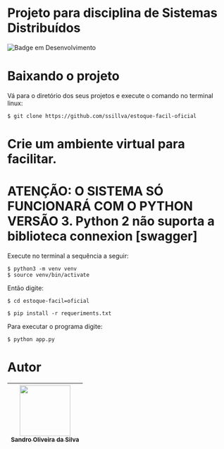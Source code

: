 # Projeto para disciplina de Sistemas Distribuídos

![Badge em Desenvolvimento](http://img.shields.io/static/v1?label=STATUS&message=EM%20DESENVOLVIMENTO&color=GREEN&style=for-the-badge)
# Baixando o projeto

Vá para o diretório dos seus projetos e execute o comando no terminal linux:
```console
$ git clone https://github.com/ssillva/estoque-facil-oficial
```
# Crie um ambiente virtual para facilitar.
# ATENÇÃO: O SISTEMA SÓ FUNCIONARÁ COM O PYTHON VERSÃO 3. Python 2 não suporta a biblioteca connexion [swagger]

Execute no terminal a sequência a seguir:

```console
$ python3 -m venv venv
$ source venv/bin/activate
```
Então digite:

```console
$ cd estoque-facil=oficial
```

```console
$ pip install -r requeriments.txt
```

Para executar o programa digite:

```console
$ python app.py
```


# Autor
| [<img loading="lazy" src="https://avatars.githubusercontent.com/u/11522653?v=4" width=115><br><sub>Sandro Oliveira da Silva</sub>](https://github.com/ssillva) |
|:--------------------------------------------------------------------------------------------------------------------------------------------------------------------:|